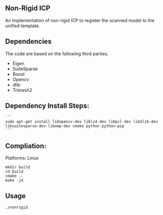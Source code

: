 ## Non-Rigid ICP

An implementation of non-rigid ICP to register the scanned model to the unified template.

## Dependencies
The code are based on the following third parties.
- Eigen
- SuiteSparse
- Boost
- Opencv
- dlib
- Trimesh2

## Dependency Install Steps:
    ```
    sudo apt-get install libopencv-dev liblz4-dev libpcl-dev libdlib-dev libsuitesparse-dev libomp-dev cmake python python-pip
    ```


## Compliation:
Platforms: Linux

```
mkdir build
cd build
cmake ..
make -j4
```

## Usage
`./nonrigid`


